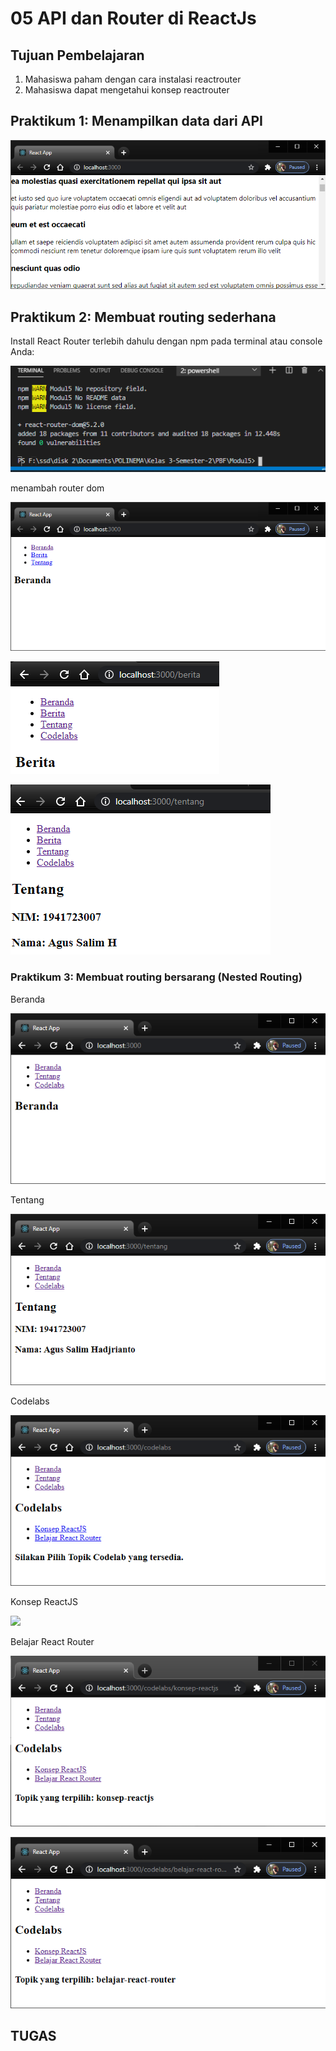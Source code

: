 # 05 API dan Router di ReactJs

## Tujuan Pembelajaran

1. Mahasiswa paham dengan cara instalasi reactrouter 
2. Mahasiswa dapat mengetahui konsep reactrouter 


## Praktikum 1: Menampilkan data dari API

![](img/1.png)

## Praktikum 2: Membuat routing sederhana

Install React Router terlebih dahulu dengan npm pada terminal atau console Anda:

![](img/2.png)

menambah router dom

![](img/2.1.png)

![](img/2.2.png)

![](img/2.3.png)

### Praktikum 3: Membuat routing bersarang (Nested Routing)

Beranda

![](img/3.png)

Tentang

![](img/3.1.png)

Codelabs

![](img/3.2.png)

Konsep ReactJS

![](img/3.3.png)

Belajar React Router

![](img/3.4.png)

![](img/3.5.png)


## TUGAS

